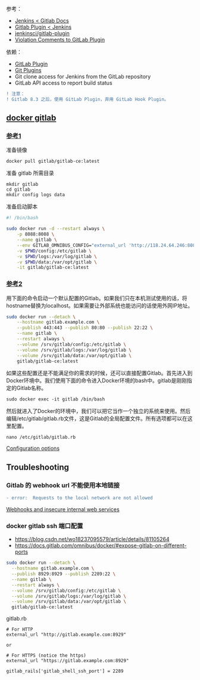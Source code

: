 参考：  

- [Jenkins < Gitlab Docs](https://docs.gitlab.com/ee/integration/jenkins.html)
- [Gitlab Plugin < Jenkins](https://wiki.jenkins.io/display/JENKINS/GitLab+Plugin)
- [jenkinsci/gitlab-plugin](https://github.com/jenkinsci/gitlab-plugin)
- [Violation Comments to GitLab Plugin](https://wiki.jenkins.io/display/JENKINS/Violation+Comments+to+GitLab+Plugin)

依赖：  

- [GitLab Plugin](https://wiki.jenkins.io/display/JENKINS/GitLab+Plugin)
- [Git Plugins](https://wiki.jenkins.io/display/JENKINS/Git+Plugin)
- Git clone access for Jenkins from the GitLab repository
- GitLab API access to report build status

```diff
! 注意：
! Gitlab 8.3 之后，使用 GitLab Plugin，弃用 GitLab Hook Plugin。  
```

## [docker gitlab](https://docs.gitlab.com/omnibus/docker/)
### [参考1](https://cloud.tencent.com/developer/article/1326532)
准备镜像  
```
docker pull gitlab/gitlab-ce:latest
```
准备 gitlab 所需目录  
```
mkdir gitlab
cd gitlab
mkdir config logs data
```
准备启动脚本  
```sh
#! /bin/bash

sudo docker run -d --restart always \
    -p 8088:8088 \
    --name gitlab \
    --env GITLAB_OMNIBUS_CONFIG="external_url 'http://118.24.64.246:8088/'; gitlab_rails['lfs_enabled'] = true;" \
    -v $PWD/config:/etc/gitlab \
    -v $PWD/logs:/var/log/gitlab \
    -v $PWD/data:/var/opt/gitlab \
    -it gitlab/gitlab-ce:latest

```
### [参考2](https://blog.csdn.net/u011054333/article/details/61532271)
用下面的命令启动一个默认配置的Gitlab。如果我们只在本机测试使用的话，将hostname替换为localhost。如果需要让外部系统也能访问的话使用外网IP地址。  
```sh
sudo docker run --detach \
    --hostname gitlab.example.com \
    --publish 443:443 --publish 80:80 --publish 22:22 \
    --name gitlab \
    --restart always \
    --volume /srv/gitlab/config:/etc/gitlab \
    --volume /srv/gitlab/logs:/var/log/gitlab \
    --volume /srv/gitlab/data:/var/opt/gitlab \
    gitlab/gitlab-ce:latest
```
如果这些配置还是不能满足你的需求的时候，还可以直接配置Gitlab。首先进入到Docker环境中。我们使用下面的命令进入Docker环境的bash中。gitlab是刚刚指定的Gitlab名称。
```
sudo docker exec -it gitlab /bin/bash
```

然后就进入了Docker的环境中，我们可以把它当作一个独立的系统来使用。然后编辑/etc/gitlab/gitlab.rb文件，这是Gitlab的全局配置文件。所有选项都可以在这里配置。
```
nano /etc/gitlab/gitlab.rb
```
[Configuration options](https://docs.gitlab.com/omnibus/settings/configuration.html)

## Troubleshooting
### Gitlab 的 webhook url 不能使用本地链接
```diff
- error:  Requests to the local network are not allowed
```
[Webhooks and insecure internal web services](https://docs.gitlab.com/ee/security/webhooks.html)

### docker gitlab ssh 端口配置
- https://blog.csdn.net/wo18237095579/article/details/81105264  
- https://docs.gitlab.com/omnibus/docker/#expose-gitlab-on-different-ports  
```sh
sudo docker run --detach \
  --hostname gitlab.example.com \
  --publish 8929:8929 --publish 2289:22 \
  --name gitlab \
  --restart always \
  --volume /srv/gitlab/config:/etc/gitlab \
  --volume /srv/gitlab/logs:/var/log/gitlab \
  --volume /srv/gitlab/data:/var/opt/gitlab \
  gitlab/gitlab-ce:latest
```
gitlab.rb  
```
# For HTTP
external_url "http://gitlab.example.com:8929"

or

# For HTTPS (notice the https)
external_url "https://gitlab.example.com:8929"

gitlab_rails['gitlab_shell_ssh_port'] = 2289
```

